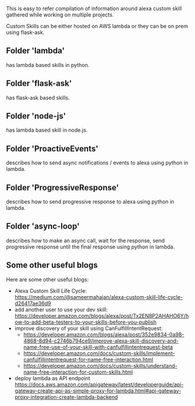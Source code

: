 This is easy to refer compilation of information around alexa custom skill gathered while working on multiple projects.

Custom Skills can be either hosted on AWS lambda or they can be on prem  using flask-ask. 

## Folder 'lambda' 

has lambda based skills in python.

## Folder 'flask-ask'

has flask-ask based skills.

## Folder 'node-js'

has lambda based skill in node.js.

## Folder 'ProactiveEvents'

describes how to send async notifications / events to alexa using python in lambda.

## Folder 'ProgressiveResponse'

describes how to send progressive response to alexa using python in lambda.

## Folder 'async-loop'

describes how to make an async call, wait for the response, send progressive response until the final response using python in lambda.

## Some other useful blogs

Here are some other useful blogs:

- Alexa Custom Skill Life Cycle: https://medium.com/@sameermahajan/alexa-custom-skill-life-cycle-d26417ae36d9
- add another user to use your dev skill: https://developer.amazon.com/blogs/alexa/post/Tx2EN8P2AHAHO6Y/how-to-add-beta-testers-to-your-skills-before-you-publish
- improve discovery of your skill using CanFulfillIntentRequest: 
  * https://developer.amazon.com/blogs/alexa/post/352e9834-0a98-4868-8d94-c2746b794ce9/improve-alexa-skill-discovery-and-name-free-use-of-your-skill-with-canfulfillintentrequest-beta
  * https://developer.amazon.com/docs/custom-skills/implement-canfulfillintentrequest-for-name-free-interaction.html
  * https://developer.amazon.com/docs/custom-skills/understand-name-free-interaction-for-custom-skills.html
- deploy lambda as API endpoint https://docs.aws.amazon.com/apigateway/latest/developerguide/api-gateway-create-api-as-simple-proxy-for-lambda.html#api-gateway-proxy-integration-create-lambda-backend
